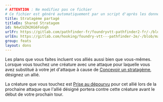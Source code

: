 ```yaml
---
# ATTENTION : Ne modifiez pas ce fichier
# Ce fichier est généré automatiquement par un script d'après les données du module Foundry VTT officiel et de sa traduction
title: Stratagème partagé
titleEn: Shared Stratagem
id: N4wCUZH2KG6FoGqh
urlFr: https://gitlab.com/pathfinder-fr/foundryvtt-pathfinder2-fr/-/blob/master/data/feats/N4wCUZH2KG6FoGqh.htm
urlEn: https://gitlab.com/hooking/foundry-vtt---pathfinder-2e/-/blob/master/packs/data/feats.db/shared-stratagem.json
group: feats
layout: dons
---
```

Les plans que vous faites incluent vos alliés aussi bien que vous-mêmes. Lorsque vous touchez une créature avec une attaque pour laquelle vous avez substitué à votre jet d'attaque à cause de [Concevoir un stratagème](../actions/concevoir-un-stratagème.md), désignez un allié.

La créature que vous touchez est [Prise au dépourvu](../conditions/pris-au-dépourvu.md) pour cet allié lors de la prochaine attaque que l'allié désigné portera contre cette créature avant le début de votre prochain tour.


